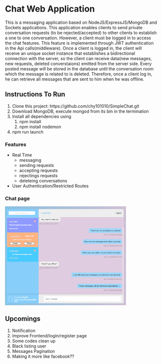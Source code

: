 <h1> Chat Web Application </h1>
This is a messaging application based on NodeJS/ExpressJS/MongoDB and Sockets applications. This application enables clients to send private conversation requests (to be rejected/accepted) to other clients to establish a one to one conversation. However, a client must be logged in to access the chat features. This feature is implemented through JWT authentication in the Api calls(middleware). Once a client is logged in, the client will receive an unique socket instance that establishes a bidirectional connection with the server, so the client can receive data(new messages, new requests, deleted converstaions) emitted from the server side. Every posted message will be stored in the database until the conversation room which the message is related to is deleted. Therefore, once a client log in, he can retrieve all messages that are sent to him when he was offline.

<h2> Instructions To Run </h2>
<ol> 
  <li>Clone this project: https://github.com/chy101010/SimpleChat.git</li>
  <li>Download MongoDB, execute mongod from its bin in the termination</li>
  <li>Install all dependencies using <ol> <li> npm install </li> <li> npm install nodemon </li> </ol> </li>  
  <li>npm run launch</li>
</ol>

<h3>Features</h3>
<ul>
  <li>Real Time
    <ul>
      <li>messaging</li>
      <li>sending requests</li>
      <li>accepting requests</li>
      <li>rejectings requests</li>
      <li>deleteing conversations</li>
    </ul>
  </li>
  <li>User Authentication/Restricted Routes</li>
</ul>

<h3> Chat page </h3>
<img src = "readme/chat.png" width = 400>

<h2>Upcomings</h2>
<ol>
  <li>Notification</li>
  <li>Improve Frontend/login/register page</li>
  <li>Some codes clean up</li>
  <li>Black listing user</li>
  <li>Messages Pagination</li>
  <li>Making it more like facebook??</li>
</ol>
